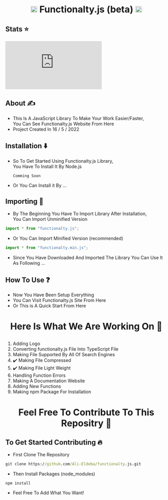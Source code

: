 # <p align="center"><img width="20px" src="https://media1.giphy.com/media/ln7z2eWriiQAllfVcn/giphy.gif?cid=790b76115cd5f2f3ebd0a1aeb3ae5c75cbf7bc3c9a1bd77b&rid=giphy.gif&ct=s"/> Functionalty.js (beta) <img width="20px" src="https://media1.giphy.com/media/ln7z2eWriiQAllfVcn/giphy.gif?cid=790b76115cd5f2f3ebd0a1aeb3ae5c75cbf7bc3c9a1bd77b&rid=giphy.gif&ct=s"/></p>

## Stats ⭐

![license](https://img.shields.io/github/license/Ali-Eldeba/functionalty.js)

## About ✍️

- This Is A JavaScript Library To Make Your Work Easier/Faster,<br />
  You Can See Functionalty.js Website From Here
- Project Created In 16 / 5 / 2022

## Installation ⬇️

- So To Get Started Using Functionalty.js Library,<br />
  You Have To Install It By Node.js
  ```node
  Comming Soon
  ```
- Or You Can Install it By ...

## Importing 🦐

- By The Beginning You Have To Import Library After Installation,<br />
  You Can Import Unminified Version

```javascript
import * from "functionalty.js";
```

- Or You Can Import Minified Version (recommended)

```javascript
import * from "functionalty.min.js";
```

- Since You Have Downloaded And Imported The Library You Can Use It As Following ...

## How To Use ❓

- Now You Have Been Setup Everything
- You Can Visit Functionalty.js Site From <a>Here</a>
- Or This is A Quick Start From Here

# <p align="center">Here Is What We Are Working On 🤞</p>

1. Adding Logo
2. Converting functionalty.js File Into TypeScript File
3. Making File Supported By All Of Search Engines
4. ✔️ Making File Compressed
5. ✔️ Making File Light Weight
6. Handling Function Errors
7. Making A Documentation Website
8. Adding New Functions
9. Making npm Package For Installation

# <p align="center">Feel Free To Contribute To This Repositry 🤝</p>

## To Get Started Contributing 🔥

- First Clone The Repository

```cmd
git clone https://github.com/Ali-Eldeba/functionalty.js.git
```

- Then Install Packages (node_modules)

```node
npm install
```

- Feel Free To Add What You Want!
